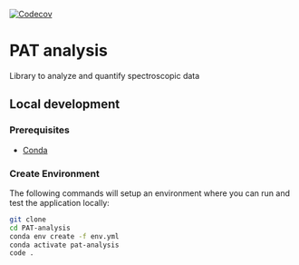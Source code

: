 [![Codecov](https://codecov.io/gh/your-username/your-repo/branch/main/graph/badge.svg)](https://codecov.io/gh/your-username/your-repo)

# PAT analysis

Library to analyze and quantify spectroscopic data

## Local development

### Prerequisites

- [Conda](https://docs.conda.io/projects/conda/en/latest/user-guide/install/download.html)

### Create Environment

The following commands will setup an environment where you can run and test the application locally:

```bash
git clone
cd PAT-analysis
conda env create -f env.yml
conda activate pat-analysis
code .
```